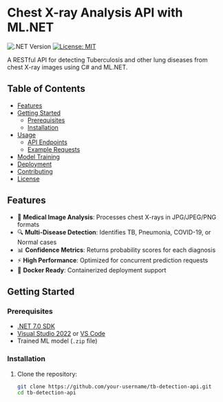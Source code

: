 ﻿# Chest X-ray Analysis API with ML.NET

![.NET Version](https://img.shields.io/badge/.NET-7.0-blue)
[![License: MIT](https://img.shields.io/badge/License-MIT-yellow.svg)](LICENSE)

A RESTful API for detecting Tuberculosis and other lung diseases from chest X-ray images using C# and ML.NET.

## Table of Contents
- [Features](#features)
- [Getting Started](#getting-started)
  - [Prerequisites](#prerequisites)
  - [Installation](#installation)
- [Usage](#usage)
  - [API Endpoints](#api-endpoints)
  - [Example Requests](#example-requests)
- [Model Training](#model-training)
- [Deployment](#deployment)
- [Contributing](#contributing)
- [License](#license)

## Features

- 🏥 **Medical Image Analysis**: Processes chest X-rays in JPG/JPEG/PNG formats
- 🔍 **Multi-Disease Detection**: Identifies TB, Pneumonia, COVID-19, or Normal cases
- 📊 **Confidence Metrics**: Returns probability scores for each diagnosis
- ⚡ **High Performance**: Optimized for concurrent prediction requests
- 🐳 **Docker Ready**: Containerized deployment support

## Getting Started

### Prerequisites

- [.NET 7.0 SDK](https://dotnet.microsoft.com/download)
- [Visual Studio 2022](https://visualstudio.microsoft.com/) or [VS Code](https://code.visualstudio.com/)
- Trained ML model (`.zip` file)

### Installation

1. Clone the repository:
   ```bash
   git clone https://github.com/your-username/tb-detection-api.git
   cd tb-detection-api